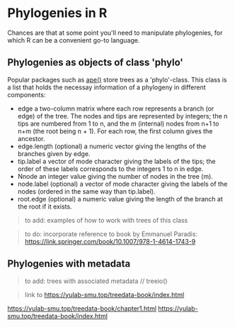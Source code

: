 # Phylogenies in R

Chances are that at some point you'll need to manipulate phylogenies, for which R can be a convenient go-to language.

## Phylogenies as objects of class 'phylo'

Popular packages such as [ape()](https://cran.r-project.org/web/packages/ape/) store trees as a 'phylo'-class. This class is a list that holds the necessay information of a phylogeny in different components: 

- edge a two-column matrix where each row represents a branch (or edge) of the tree. The nodes and tips are represented by integers; the n tips are numbered from 1 to n, and the m (internal) nodes from n+1 to n+m (the root being n + 1). For each row, the first column gives the ancestor.
- edge.length (optional) a numeric vector giving the lengths of the branches given by edge.
- tip.label a vector of mode character giving the labels of the tips; the order of these labels corresponds to the integers 1 to n in edge.
- Nnode an integer value giving the number of nodes in the tree (m). 
- node.label (optional) a vector of mode character giving the labels of the nodes (ordered in the same way than tip.label).
- root.edge (optional) a numeric value giving the length of the branch at the
root if it exists.

> to add: examples of how to work with trees of this class

> to do: incorporate reference to book by Emmanuel Paradis: <https://link.springer.com/book/10.1007/978-1-4614-1743-9>

## Phylogenies with metadata

> to add: trees with associated metadata // treeio()

> link to <https://yulab-smu.top/treedata-book/index.html>

https://yulab-smu.top/treedata-book/chapter1.html
https://yulab-smu.top/treedata-book/index.html
